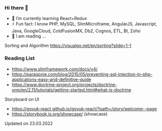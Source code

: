 ### Hi there 👋

<!--
**aisimon/aisimon** is a ✨ _special_ ✨ repository because its `README.md` (this file) appears on your GitHub profile.

Here are some ideas to get you started:

- 🔭 I’m currently working on ...
- 🌱 I’m currently learning React+Redux
- 👯 I’m looking to collaborate on ...
- 🤔 I’m looking for help with ...
- 💬 Ask me about ...
- 📫 How to reach me: ...
- 😄 Pronouns: ...
- ⚡ Fun fact: ...
-->


- 🌱 I’m currently learning React+Redux
- ⚡ Fun fact: I know PHP, MySQL, SlimMicroframe, AngularJS, Javascript, Java, GoogleCloud, ColdFusionMX, Db2, Cognos, ETL, BI, Zoho
- 🤔 I am reading ...

Sorting and Algorithm
https://visualgo.net/en/sorting?slide=1-1

### Reading List

- https://www.slimframework.com/docs/v4/
- https://paragonie.com/blog/2015/05/preventing-sql-injection-in-php-applications-easy-and-definitive-guide
- https://www.doctrine-project.org/projects/doctrine-orm/en/2.11/tutorials/getting-started.html#what-is-doctrine

Storyboard on UI
- https://govuk-react.github.io/govuk-react/?path=/story/welcome--page
- https://storybook.js.org/showcase/ (showcase)


Updated on 23.03.2022
